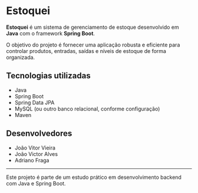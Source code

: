 # Estoquei

**Estoquei** é um sistema de gerenciamento de estoque desenvolvido em **Java** com o framework **Spring Boot**.

O objetivo do projeto é fornecer uma aplicação robusta e eficiente para controlar produtos, entradas, saídas e níveis de estoque de forma organizada.

## Tecnologias utilizadas

- Java
- Spring Boot
- Spring Data JPA
- MySQL (ou outro banco relacional, conforme configuração)
- Maven

## Desenvolvedores

- João Vitor Vieira  
- João Victor Alves  
- Adriano Fraga

---

Este projeto é parte de um estudo prático em desenvolvimento backend com Java e Spring Boot.
